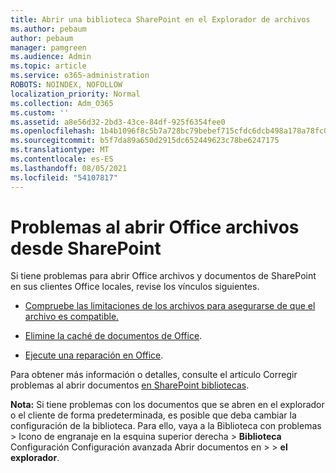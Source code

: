 ```yaml
---
title: Abrir una biblioteca SharePoint en el Explorador de archivos
ms.author: pebaum
author: pebaum
manager: pamgreen
ms.audience: Admin
ms.topic: article
ms.service: o365-administration
ROBOTS: NOINDEX, NOFOLLOW
localization_priority: Normal
ms.collection: Adm_O365
ms.custom: ''
ms.assetid: a8e56d32-2bd3-43ce-84df-925f6354fee0
ms.openlocfilehash: 1b4b1096f8c5b7a728bc79bebef715cfdc6dcb498a178a78fc0e0fff0faa5585
ms.sourcegitcommit: b5f7da89a650d2915dc652449623c78be6247175
ms.translationtype: MT
ms.contentlocale: es-ES
ms.lasthandoff: 08/05/2021
ms.locfileid: "54107817"
---
```

# <a name="problems-opening-office-files-from-sharepoint"></a>Problemas al abrir Office archivos desde SharePoint

Si tiene problemas para abrir Office archivos y documentos de SharePoint en sus clientes Office locales, revise los vínculos siguientes. 

- [Compruebe las limitaciones de los archivos para asegurarse de que el archivo es compatible.](https://support.office.com/article/Invalid-file-names-and-file-types-in-OneDrive-OneDrive-for-Business-and-SharePoint-64883a5d-228e-48f5-b3d2-eb39e07630fa)

- [Elimine la caché de documentos de Office](https://support.office.com/article/Delete-your-Office-Document-Cache-b1d3765e-d71b-4bb8-99ca-acd22c42995d).

- [Ejecute una reparación en Office](https://support.office.com/Article/Repair-an-Office-application-7821d4b6-7c1d-4205-aa0e-a6b40c5bb88b).

Para obtener más información o detalles, consulte el artículo Corregir problemas al abrir documentos [en SharePoint bibliotecas](https://support.office.com/article/Fix-problems-opening-documents-in-SharePoint-libraries-31329FA1-4AD0-47FC-95D8-BB0C5B12A536).

**Nota:** Si tiene problemas con los documentos que se abren en el explorador o el cliente de forma predeterminada, es posible que deba cambiar la configuración de la biblioteca. Para ello, vaya a la Biblioteca con problemas > Icono de engranaje en la esquina superior derecha > **Biblioteca** Configuración Configuración avanzada Abrir documentos en  >     >  **el explorador**.

